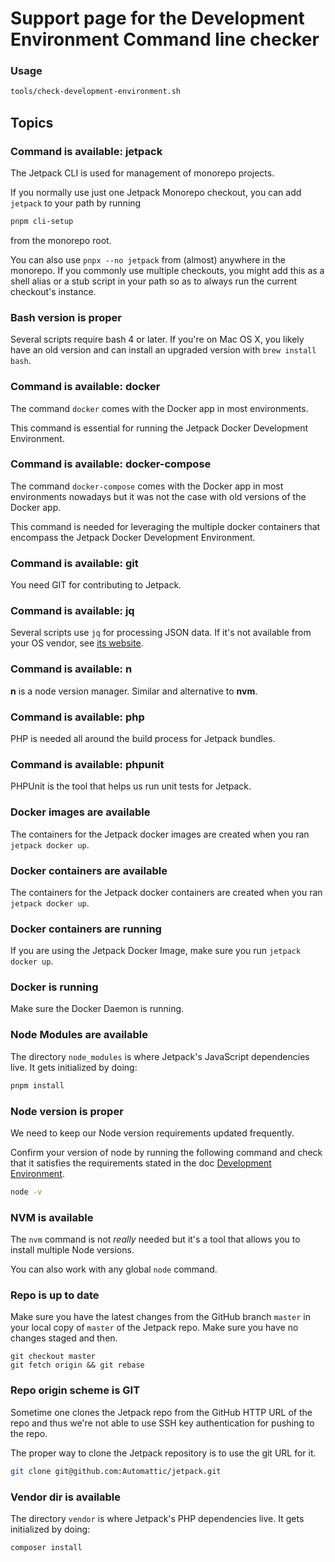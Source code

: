 # Support page for the Development Environment Command line checker

### Usage

```sh
tools/check-development-environment.sh
```

## Topics

### Command is available: jetpack

The Jetpack CLI is used for management of monorepo projects.

If you normally use just one Jetpack Monorepo checkout, you can add `jetpack` to your path by running
```sh
pnpm cli-setup
```
from the monorepo root.

You can also use `pnpx --no jetpack` from (almost) anywhere in the monorepo. If you commonly use multiple checkouts, you might add this as a shell alias or a stub script in your path so as to always run the current checkout's instance.

### Bash version is proper

Several scripts require bash 4 or later. If you're on Mac OS X, you likely have an old version and can install an upgraded version with `brew install bash`.

### Command is available: docker

The command `docker` comes with the Docker app in most environments.

This command is essential for running the Jetpack Docker Development Environment.

### Command is available: docker-compose

The command `docker-compose` comes with the Docker app in most environments nowadays but it was not the case with old versions of the Docker app.

This command is needed for leveraging the multiple docker containers that encompass the Jetpack Docker Development Environment.

### Command is available: git

You need GIT for contributing to Jetpack.

### Command is available: jq

Several scripts use `jq` for processing JSON data. If it's not available from your OS vendor, see [its website](https://stedolan.github.io/jq/).

### Command is available: n

**n** is a node version manager. Similar and alternative to **nvm**.

### Command is available: php

PHP is needed all around the build process for Jetpack bundles.

### Command is available: phpunit

PHPUnit is the tool that helps us run unit tests for Jetpack.

### Docker images are available

The containers for the Jetpack docker images are created when you ran `jetpack docker up`.

### Docker containers are available

The containers for the Jetpack docker containers are created when you ran `jetpack docker up`.

### Docker containers are running

If you are using the Jetpack Docker Image, make sure you run `jetpack docker up`.

### Docker is running

Make sure the Docker Daemon is running.

### Node Modules are available

The directory `node_modules` is where Jetpack's JavaScript dependencies live. It gets initialized by doing:

```sh
pnpm install
```

### Node version is proper

We need to keep our Node version requirements updated frequently.

Confirm your version of node by running the following command and check that it satisfies the requirements stated in the doc [Development Environment](https://github.com/Automattic/jetpack/blob/master/docs/development-environment.md).

```sh
node -v
```

### NVM is available

The `nvm` command is not _really_ needed but it's a tool that allows you to install multiple Node versions.

You can also work with any global `node` command.

### Repo is up to date

Make sure you have the latest changes from the GitHub branch `master` in your local copy of `master` of the Jetpack repo.
Make sure you have no changes staged and then.

```
git checkout master
git fetch origin && git rebase
```

### Repo origin scheme is GIT

Sometime one clones the Jetpack repo from the GitHub HTTP URL of the repo and thus we're not able to use SSH key authentication for pushing to the repo.

The proper way to clone the Jetpack repository is to use the git URL for it.

```sh
git clone git@github.com:Automattic/jetpack.git
```

### Vendor dir is available
The directory `vendor` is where Jetpack's PHP dependencies live. It gets initialized by doing:

```sh
composer install
```
